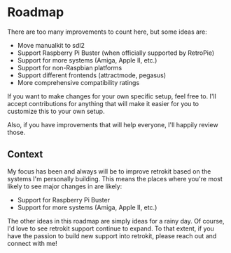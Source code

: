 # Roadmap

There are too many improvements to count here, but some ideas are:

* Move manualkit to sdl2
* Support Raspberry Pi Buster (when officially supported by RetroPie)
* Support for more systems (Amiga, Apple II, etc.)
* Support for non-Raspbian platforms
* Support different frontends (attractmode, pegasus)
* More comprehensive compatibility ratings

If you want to make changes for your own specific setup, feel free to.  I'll accept
contributions for anything that will make it easier for you to customize this to your
own setup.

Also, if you have improvements that will help everyone, I'll happily review those.

## Context

My focus has been and always will be to improve retrokit based on the systems I'm
personally building.  This means the places where you're most likely to see major changes
in are likely:

* Support for Raspberry Pi Buster
* Support for more systems (Amiga, Apple II, etc.)

The other ideas in this roadmap are simply ideas for a rainy day.  Of course, I'd love
to see retrokit support continue to expand.  To that extent, if you have the passion
to build new support into retrokit, please reach out and connect with me!
